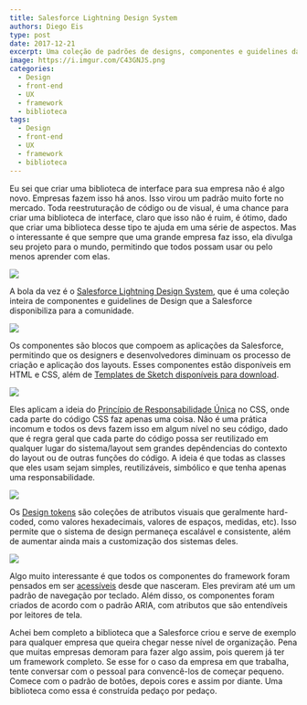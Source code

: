```yaml
---
title: Salesforce Lightning Design System
authors: Diego Eis
type: post
date: 2017-12-21
excerpt: Uma coleção de padrões de designs, componentes e guidelines da Salesforce
image: https://i.imgur.com/C43GNJS.png
categories:
  - Design
  - front-end
  - UX
  - framework
  - biblioteca
tags:
  - Design
  - front-end
  - UX
  - framework
  - biblioteca
---
```


Eu sei que criar uma biblioteca de interface para sua empresa não é algo novo. Empresas fazem isso há anos. Isso virou um padrão muito forte no mercado. Toda reestruturação de código ou de visual, é uma chance para criar uma biblioteca de interface, claro que isso não é ruim, é ótimo, dado que criar uma biblioteca desse tipo te ajuda em uma série de aspectos. Mas o interessante é que sempre que uma grande empresa faz isso, ela divulga seu projeto para o mundo, permitindo que todos possam usar ou pelo menos aprender com elas.

![](https://i.imgur.com/ylgyNha.png)

A bola da vez é o [Salesforce Lightning Design System](https://www.lightningdesignsystem.com/), que é uma coleção inteira de componentes e guidelines de Design que a Salesforce disponibiliza para a comunidade.

![](https://i.imgur.com/ViJGjKb.png)


Os componentes são blocos que compoem as aplicações da Salesforce, permitindo que os designers e desenvolvedores diminuam os processo de criação e aplicação dos layouts. Esses componentes estão disponíveis em HTML e CSS, além de [Templates de Sketch disponíveis para download](https://www.lightningdesignsystem.com/downloads/#ui-kit).

![](https://i.imgur.com/ATB9DJt.png)

Eles aplicam a ideia do [Princípio de Responsabilidade Única](https://csswizardry.com/2012/04/the-single-responsibility-principle-applied-to-css/) no CSS, onde cada parte do código CSS faz apenas uma coisa. Não é uma prática incomum e todos os devs fazem isso em algum nível no seu código, dado que é regra geral que cada parte do código possa ser reutilizado em qualquer lugar do sistema/layout sem grandes depêndencias do contexto do layout ou de outras funções do código. A ideia é que todas as classes que eles usam sejam simples, reutilizáveis, simbólico e que tenha apenas uma responsabilidade.

![](https://i.imgur.com/ViJGjKb.png)

Os [Design tokens](https://www.lightningdesignsystem.com/design-tokens/) são coleções de atributos visuais que geralmente hard-coded, como valores hexadecimais, valores de espaços, medidas, etc). Isso permite que o sistema de design permaneça escalável e consistente, além de aumentar ainda mais a customização dos sistemas deles.

![](https://i.imgur.com/YqPBTFx.png)

Algo muito interessante é que todos os componentes do framework foram pensados em ser [acessíveis](https://www.lightningdesignsystem.com/accessibility/overview/) desde que nasceram. Eles previram até um um padrão de navegação por teclado. Além disso, os componentes foram criados de acordo com o padrão ARIA, com atributos que são entendíveis por leitores de tela.

Achei bem completo a biblioteca que a Salesforce criou e serve de exemplo para qualquer empresa que queira chegar nesse nível de organização. Pena que muitas empresas demoram para fazer algo assim, pois querem já ter um framework completo. Se esse for o caso da empresa em que trabalha, tente conversar com o pessoal para convencê-los de começar pequeno. Comece com o padrão de botões, depois cores e assim por diante. Uma biblioteca como essa é construída pedaço por pedaço.